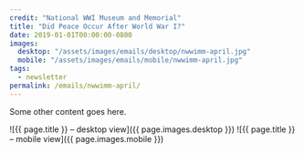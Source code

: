 ```yaml
---
credit: "National WWI Museum and Memorial"
title: "Did Peace Occur After World War I?"
date: 2019-01-01T00:00:00-0800
images:
  desktop: "/assets/images/emails/desktop/nwwimm-april.jpg"
  mobile: "/assets/images/emails/mobile/nwwimm-april.jpg"
tags:
  - newsletter
permalink: /emails/nwwimm-april/
---
```

Some other content goes here.

![{{ page.title }} – desktop view]({{ page.images.desktop }})
![{{ page.title }} – mobile view]({{ page.images.mobile }})
